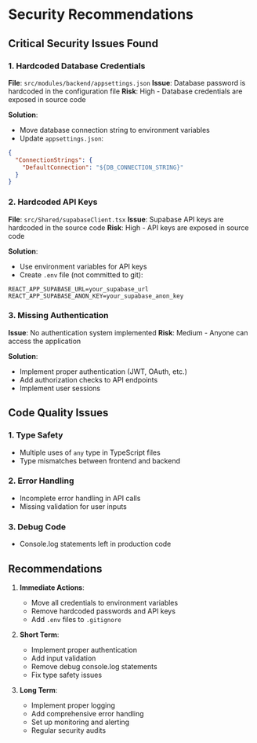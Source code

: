 # Security Recommendations

## Critical Security Issues Found

### 1. Hardcoded Database Credentials
**File**: `src/modules/backend/appsettings.json`
**Issue**: Database password is hardcoded in the configuration file
**Risk**: High - Database credentials are exposed in source code

**Solution**:
- Move database connection string to environment variables
- Update `appsettings.json`:
```json
{
  "ConnectionStrings": {
    "DefaultConnection": "${DB_CONNECTION_STRING}"
  }
}
```

### 2. Hardcoded API Keys
**File**: `src/Shared/supabaseClient.tsx`
**Issue**: Supabase API keys are hardcoded in the source code
**Risk**: High - API keys are exposed in source code

**Solution**:
- Use environment variables for API keys
- Create `.env` file (not committed to git):
```
REACT_APP_SUPABASE_URL=your_supabase_url
REACT_APP_SUPABASE_ANON_KEY=your_supabase_anon_key
```

### 3. Missing Authentication
**Issue**: No authentication system implemented
**Risk**: Medium - Anyone can access the application

**Solution**:
- Implement proper authentication (JWT, OAuth, etc.)
- Add authorization checks to API endpoints
- Implement user sessions

## Code Quality Issues

### 1. Type Safety
- Multiple uses of `any` type in TypeScript files
- Type mismatches between frontend and backend

### 2. Error Handling
- Incomplete error handling in API calls
- Missing validation for user inputs

### 3. Debug Code
- Console.log statements left in production code

## Recommendations

1. **Immediate Actions**:
   - Move all credentials to environment variables
   - Remove hardcoded passwords and API keys
   - Add `.env` files to `.gitignore`

2. **Short Term**:
   - Implement proper authentication
   - Add input validation
   - Remove debug console.log statements
   - Fix type safety issues

3. **Long Term**:
   - Implement proper logging
   - Add comprehensive error handling
   - Set up monitoring and alerting
   - Regular security audits 